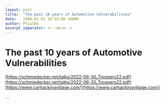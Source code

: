 ```yaml
---
layout: post
title:  "The past 10 years of Automotive Vulnerabilities"
date:   1990-01-01 19:55:00 +0000
author: PfiatDe
excerpt_separator: <!--more-->
---
```


# The past 10 years of Automotive Vulnerabilities
[https://schmiedecker.net/talks/2022-06-30_Troopers22.pdf](https://schmiedecker.net/talks/2022-06-30_Troopers22.pdf)
[https://www.carhackingvillage.com/](https://www.carhackingvillage.com/)

...
<!--more-->

